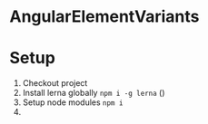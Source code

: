 # AngularElementVariants

# Setup

1. Checkout project
2. Install lerna globally `npm i -g lerna` ()
3. Setup node modules `npm i`
4. 
